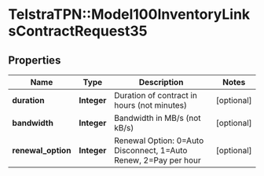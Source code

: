 # TelstraTPN::Model100InventoryLinksContractRequest35

## Properties
Name | Type | Description | Notes
------------ | ------------- | ------------- | -------------
**duration** | **Integer** | Duration of contract in hours (not minutes) | [optional] 
**bandwidth** | **Integer** | Bandwidth in MB/s (not kB/s) | [optional] 
**renewal_option** | **Integer** | Renewal Option: 0&#x3D;Auto Disconnect, 1&#x3D;Auto Renew, 2&#x3D;Pay per hour | [optional] 


